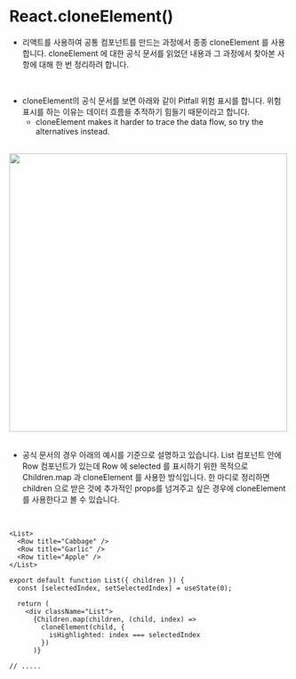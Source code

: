 # React.cloneElement()

- 리액트를 사용하여 공통 컴포넌트를 만드는 과정에서 종종 cloneElement 를 사용합니다. cloneElement 에 대한 공식 문서를 읽었던 내용과 그 과정에서 찾아본 사항에 대해 한 번 정리하려 합니다.

<br />

- cloneElement의 공식 문서를 보면 아래와 같이 Pitfall 위험 표시를 합니다. 위험 표시를 하는 이유는 데이터 흐름을 추적하기 힘들기 때문이라고 합니다.
  - cloneElement makes it harder to trace the data flow, so try the alternatives instead.

<br />

<img src="https://github.com/muilyang12/what_i_studied/assets/78548830/b10b902c-0aca-4400-bd0e-8b5e7f93cc22" width=500 />

<br />
<br />

- 공식 문서의 경우 아래의 예시를 기준으로 설명하고 있습니다. List 컴포넌트 안에 Row 컴포넌트가 있는데 Row 에 selected 를 표시하기 위한 목적으로 Children.map 과 cloneElement 를 사용한 방식입니다. 한 마디로 정리하면 children 으로 받은 것에 추가적인 props를 넘겨주고 싶은 경우에 cloneElement 를 사용한다고 볼 수 있습니다.

<br />

```
<List>
  <Row title="Cabbage" />
  <Row title="Garlic" />
  <Row title="Apple" />
</List>
```

```
export default function List({ children }) {
  const [selectedIndex, setSelectedIndex] = useState(0);
  
  return (
    <div className="List">
      {Children.map(children, (child, index) =>
        cloneElement(child, {
          isHighlighted: index === selectedIndex 
        })
      )}
      
// .....
```

<br />
